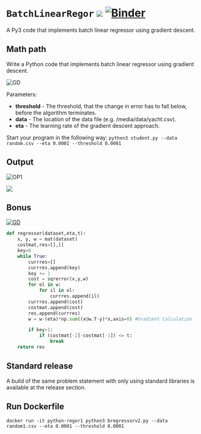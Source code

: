 # `BatchLinearRegor` ![](https://img.shields.io/badge/Python-3776AB?style=for-the-badge&logo=python&logoColor=white) [![Binder](https://mybinder.org/badge_logo.svg)](https://mybinder.org/v2/gh/ranjiGT/pilot1/main?labpath=Assignment-01.ipynb)

A Py3 code that implements batch linear regressor using gradient descent.

## Math path
Write a Python code that implements batch linear regressor using gradient descent.

![GD](https://github.com/ranjiGT/BatchLinearRegor/blob/main/mathpath1.png)

Parameters:
- **threshold** - The threshold, that the change in error has to fall below, before the algorithm terminates.
- **data** - The location of the data file (e.g. /media/data/yacht.csv).
- **eta** - The learning rate of the gradient descent approach.

Start your program in the following way:
`python3 student.py --data random.csv --eta 0.0001 --threshold 0.0001`

## Output 
![OP1](https://github.com/ranjiGT/BatchLinearRegor/blob/main/op1.png)

![](https://github.com/ranjiGT/BatchLinearRegor/blob/main/shine.gif)

## Bonus
[![GD](https://img.youtube.com/vi/8zb9nsi8KzA/maxresdefault.jpg)](https://youtu.be/8zb9nsi8KzA)

```python
def regressor(dataset,eta,t):
    x, y, w = mat(dataset)
    costmat,res=[],[]
    key=0
    while True:
        currres=[]
        currres.append(key)
        key += 1
        cost = sqrerror(x,y,w)
        for ol in w:
            for il in ol:
                currres.append(il)
        currres.append(cost)
        costmat.append(cost)
        res.append(currres)
        w = w-(eta)*np.sum((x@w.T-y)*x,axis=0) #Gradient Calculation 

        if key>1:
            if (costmat[-2]-costmat[-1]) <= t:
                break
    return res
```

## Standard release

A build of the same problem statement with only using standard libraries is available at the release section.

## Run Dockerfile 

```docker
docker run -it python-regor1 python3 bregressorv2.py --data random1.csv --eta 0.0001 --threshold 0.0001
```
